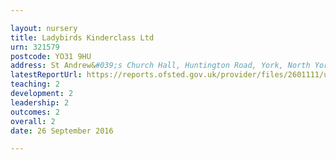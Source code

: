 ```yaml
---

layout: nursery
title: Ladybirds Kinderclass Ltd
urn: 321579
postcode: YO31 9HU
address: St Andrew&#039;s Church Hall, Huntington Road, York, North Yorkshire, YO31 9HU
latestReportUrl: https://reports.ofsted.gov.uk/provider/files/2601111/urn/321579.pdf
teaching: 2
development: 2
leadership: 2
outcomes: 2
overall: 2
date: 26 September 2016

---
```

